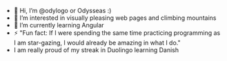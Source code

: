- 👋 Hi, I’m @odylogo or Odysseas :)
- 👀 I’m interested in visually pleasing web pages and climbing mountains
- 🌱 I’m currently learning Angular
- ⚡ "Fun fact: If I were spending the same time practicing programming as I am star-gazing, I would already be amazing in what I do."
-   I am really proud of my streak in Duolingo learning Danish

<!---
odylogo2/odylogo2 is a ✨ special ✨ repository because its `README.md` (this file) appears on your GitHub profile.
You can click the Preview link to take a look at your changes.
--->
